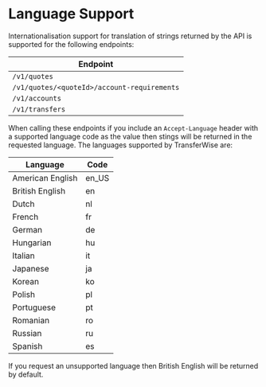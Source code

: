 # Language Support
Internationalisation support for translation of strings returned by the API is supported for the following endpoints:

Endpoint                                    |
---------                                   |
`/v1/quotes`                                |
`/v1/quotes/<quoteId>/account-requirements` |
`/v1/accounts`                              |
`/v1/transfers`                             |


When calling these endpoints if you include an `Accept-Language` header with a supported language code as the value then stings will be returned in the requested language. The languages supported by TransferWise are:

Language            |   Code
---------           |---------  
American English    | en_US
British English     | en
Dutch               | nl
French              | fr
German              | de
Hungarian           | hu
Italian             | it
Japanese            | ja
Korean              | ko
Polish              | pl
Portuguese          | pt
Romanian            | ro
Russian             | ru
Spanish             | es

If you request an unsupported language then British English will be returned by default.



